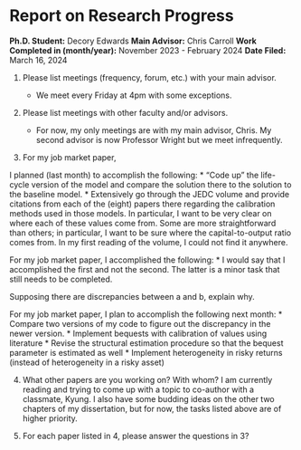 # Report on Research Progress

**Ph.D. Student:** Decory Edwards
**Main Advisor:** Chris Carroll
**Work Completed in (month/year):** November 2023 - February 2024
**Date Filed:** March 16, 2024

1. Please list meetings (frequency, forum, etc.) with your main advisor.
    * We meet every Friday at 4pm with some exceptions.

2. Please list meetings with other faculty and/or advisors.

    * For now, my only meetings are with my main advisor, Chris. My second advisor is now Professor Wright but we meet infrequently.

3. For my job market paper, 

I planned (last month) to accomplish the following:
    * “Code up” the life-cycle version of the model and compare the solution there to the solution to the baseline model. 
    * Extensively go through the JEDC volume and provide citations from each of the (eight) papers there regarding the calibration methods used in those models. In particular, I want to be very clear on where each of these values come from. Some are more straightforward than others; in particular, I want to be sure where the capital-to-output ratio comes from. In my first reading of the volume, I could not find it anywhere.

For my job market paper, I accomplished the following:
    * I would say that I accomplished the first and not the second. The latter is a minor task that still needs to be completed.

Supposing there are discrepancies between a and b, explain why.

For my job market paper, I plan to accomplish the following next month:
    * Compare two versions of my code to figure out the discrepancy in the newer version.
    * Implement bequests with calibration of values using literature
    * Revise the structural estimation procedure so that the bequest parameter is estimated as well
    * Implement heterogeneity in risky returns (instead of heterogeneity in a risky asset)

    

4. What other papers are you working on? With whom?
   I am currently reading and trying to come up with a topic to co-author with a classmate, Kyung. I also have some budding ideas on the other two chapters of my dissertation, but for now, the tasks listed above are of higher priority. 

5. For each paper listed in 4, please answer the questions in 3?